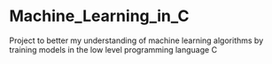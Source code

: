 # Machine_Learning_in_C
Project to better my understanding of machine learning algorithms by training models in the low level programming language C
